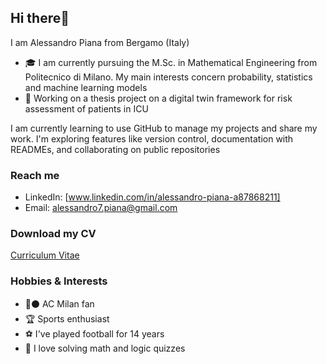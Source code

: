 ## Hi there👋

I am Alessandro Piana from Bergamo (Italy)
- 🎓 I am currently pursuing the M.Sc. in Mathematical Engineering from Politecnico di Milano. My main interests concern probability, statistics and machine learning models
- 💼 Working on a thesis project on a digital twin framework for risk assessment of patients in ICU

I am currently learning to use GitHub to manage my projects and share my work. I'm exploring features like version control, documentation with READMEs, and collaborating on public repositories

### Reach me
- LinkedIn: [www.linkedin.com/in/alessandro-piana-a87868211]
- Email: alessandro7.piana@gmail.com

### Download my CV
[Curriculum Vitae]()

### Hobbies & Interests
- 🔴⚫ AC Milan fan
- 🏆 Sports enthusiast
- ⚽ I've played football for 14 years
- 🧮 I love solving math and logic quizzes

<!--
**alepiana/alepiana** is a ✨ _special_ ✨ repository because its `README.md` (this file) appears on your GitHub profile.

Here are some ideas to get you started:

- 🔭 I’m currently working on ...
- 🌱 I’m currently learning ...
- 👯 I’m looking to collaborate on ...
- 🤔 I’m looking for help with ...
- 💬 Ask me about ...
- 📫 How to reach me: ...
- 😄 Pronouns: ...
- ⚡ Fun fact: ...
-->
